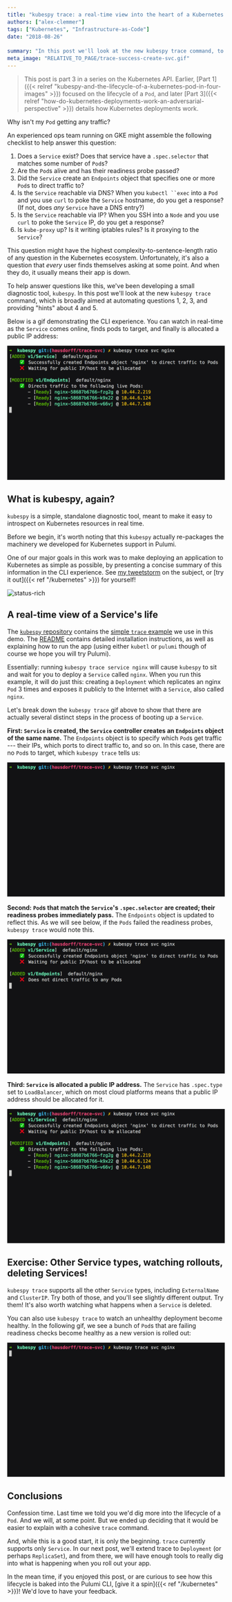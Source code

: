 ```yaml
---
title: "kubespy trace: a real-time view into the heart of a Kubernetes Service"
authors: ["alex-clemmer"]
tags: ["Kubernetes", "Infrastructure-as-Code"]
date: "2018-08-26"

summary: "In this post we'll look at the new kubespy trace command, to answer questions on whether pods and services in a kubernetes cluster are alive, running, and configured to receive traffic. kubespy provides introspection capabilities for Kubernetes."
meta_image: "RELATIVE_TO_PAGE/trace-success-create-svc.gif"
---
```


<p><!-- spacer --></p>

> This post is part 3 in a series on the Kubernetes API. Earlier,
> [Part 1]({{< relref "kubespy-and-the-lifecycle-of-a-kubernetes-pod-in-four-images" >}})
> focused on the lifecycle of a `Pod`, and later
> [Part 3]({{< relref "how-do-kubernetes-deployments-work-an-adversarial-perspective" >}})
> details how Kubernetes deployments work.

Why isn't my `Pod` getting any traffic?

An experienced ops team running on GKE might assemble the following
checklist to help answer this question:

1.  Does a `Service` exist? Does that service have a `.spec.selector`
    that matches some number of `Pod`s?
2.  Are the `Pod`s alive and has their readiness probe passed?
3.  Did the `Service` create an `Endpoints` object that specifies one or
    more `Pod`s to direct traffic to?
4.  Is the `Service` reachable via DNS? When you `kubectl ``exec` into a
    `Pod` and you use `curl` to poke the `Service` hostname, do you get
    a response? (If not, does *any* `Service` have a DNS entry?)
5.  Is the `Service` reachable via IP? When you SSH into a `Node` and
    you use `curl` to poke the `Service` IP, do you get a response?
6.  Is `kube-proxy` up? Is it writing iptables rules? Is it proxying to
    the `Service`?

This question might have the highest complexity-to-sentence-length ratio
of any question in the Kubernetes ecosystem. Unfortunately, it's also a
question that *every* user finds themselves asking at some point. And
when they do, it usually means their app is down.

To help answer questions like this, we've been developing a small
diagnostic tool, `kubespy`. In this post we'll look at the new
`kubespy trace` command, which is broadly aimed at automating questions
1, 2, 3, and providing "hints" about 4 and 5.

Below is a gif demonstrating the CLI experience. You can watch in
real-time as the `Service` comes online, finds pods to target, and
finally is allocated a public IP address:

![trace-success-ip-allocated](./trace-success-ip-allocated.gif)

## What is kubespy, again?

`kubespy` is a simple, standalone diagnostic tool, meant to make it easy
to introspect on Kubernetes resources in real time.

Before we begin, it's worth noting that this `kubespy` actually
re-packages the machinery we developed for Kubernetes support in
Pulumi.

One of our major goals in this work was to make deploying an application
to Kubernetes as simple as possible, by presenting a concise summary of
this information in the CLI experience. See
[my tweetstorm](https://twitter.com/hausdorff_space/status/1039940379301179392)
on the subject, or [try it out]({{< ref "/kubernetes" >}}) for
yourself!

![status-rich](./status-rich.gif)

## A real-time view of a Service's life

The [`kubespy` repository](https://github.com/pulumi/kubespy) contains
the [simple `trace` example](https://github.com/pulumi/kubespy/tree/master/examples/trivial-service-trace-example)
we use in this demo. The
[README](https://github.com/pulumi/kubespy/tree/master/examples/trivial-service-trace-example)
contains detailed installation instructions, as well as explaining how
to run the app (using either `kubetl` or `pulumi` though of course we
hope you will try Pulumi).

Essentially: running `kubespy trace service nginx` will cause `kubespy`
to sit and wait for you to deploy a `Service` called `nginx`. When you
run this example, it will do just this: creating a `Deployment` which
replicates an nginx `Pod` 3 times and exposes it publicly to the
Internet with a `Service`, also called `nginx`.

Let's break down the `kubespy trace` gif above to show that there are
actually several distinct steps in the process of booting up a
`Service`.

**First: `Service` is created, the `Service` controller creates an
`Endpoints` object of the same name.** The `Endpoints` object is to
specify which `Pod`s get traffic --- their IPs, which ports to direct
traffic to, and so on. In this case, there are no `Pod`s to target,
which `kubespy trace` tells us:

![trace-success-create-svc](./trace-success-create-svc.gif)

**Second: `Pod`s that match the `Service`'s `.spec.selector` are
created; their readiness probes immediately pass.** The `Endpoints`
object is updated to reflect this. As we will see below, if the `Pods`
failed the readiness probes, `kubespy trace` would note this. 

![trace-success-pods-ready](./trace-success-pods-ready.gif)

**Third: `Service` is allocated a public IP address.** The `Service` has
`.spec.type` set to `LoadBalancer`, which on most cloud platforms means
that a public IP address should be allocated for it.

![trace-success-ip-allocated](./trace-success-ip-allocated.gif)

## Exercise: Other Service types, watching rollouts, deleting Services!

`kubespy trace` supports all the other `Service` types, including
`ExternalName` and `ClusterIP`. Try both of those, and you'll see
slightly different output. Try them! It's also worth watching what
happens when a `Service` is deleted.

You can also use `kubespy trace` to watch an unhealthy deployment become
healthy. In the following gif, we see a bunch of `Pod`s that are failing
readiness checks become healthy as a new version is rolled out:

![become-alive](./become-alive.gif)

## Conclusions

Confession time. Last time we told you we'd dig more into the lifecycle
of a `Pod`. And we will, at some point. But we ended up deciding that it
would be easier to explain with a cohesive `trace` command.

And, while this is a good start, it is only the beginning. `trace`
currently supports only `Service`. In our next post, we'll extend trace
to `Deployment` (or perhaps `ReplicaSet`), and from there, we will have
enough tools to really dig into what is happening when you roll out your
app.

In the mean time, if you enjoyed this post, or are curious to see how
this lifecycle is baked into the Pulumi CLI, [give it a spin]({{< ref "/kubernetes" >}})!
We'd love to have your feedback.

